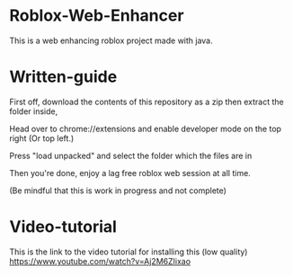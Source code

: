 # Roblox-Web-Enhancer
This is a web enhancing roblox project made with java.
# Written-guide
First off, download the contents of this repository as a zip then extract the folder inside,
 
Head over to chrome://extensions and enable developer mode on the top right (Or top left.)

Press "load unpacked" and select the folder which the files are in

Then you're done, enjoy a lag free roblox web session at all time.

(Be mindful that this is work in progress and not complete)

# Video-tutorial
This is the link to the video tutorial for installing this (low quality)
https://www.youtube.com/watch?v=Aj2M6ZIixao
